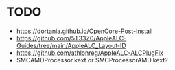 # TODO

- https://dortania.github.io/OpenCore-Post-Install
- https://github.com/5T33Z0/AppleALC-Guides/tree/main/AppleALC_Layout-ID
- https://github.com/athlonreg/AppleALC-ALCPlugFix
- SMCAMDProcessor.kext or SMCProcessorAMD.kext?
